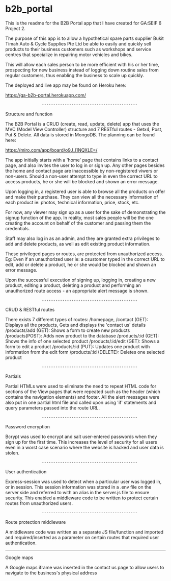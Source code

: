 # b2b_portal

This is the readme for the B2B Portal app that I have created for GA:SEIF 6 Project 2.

The purpose of this app is to allow a hypothetical spare parts supplier Bukit Timah Auto & Cycle Supplies Pte Ltd be able to easily and quickly sell products to their business customers such as workshops and service centres that specialize in repairing motor vehicles and bikes.

This will allow each sales person to be more efficient with his or her time, prospecting for new business instead of logging down routine sales from regular customers, thus enabling the business to scale up quickly.

The deployed and live app may be found on Heroku here:

https://ga-b2b-portal.herokuapp.com/

    				------------------------------------------

Structure and function

The B2B Portal is a CRUD (create, read, update, delete) app that uses the MVC (Model View Controller) structure and 7 RESTful routes - Getx4, Post, Put & Delete. All data is stored in MongoDB. The planning can be found here:

https://miro.com/app/board/o9J_l1NQXLE=/

The app initially starts with a 'home' page that contains links to a contact page, and also invites the user to log in or sign up. Any other pages besides the home and contact page are inaccessible by non-registered viwers or non-users. Should a non-user attempt to type in even the correct URL to access products, he or she will be blocked and shown an error message.

Upon logging in, a registered user is able to browse all the products on offer and make their purchase. They can view all the necessary information of each product ie: photos, technical information, price, stock, etc.

For now, any viewer may sign up as a user for the sake of demonstrating the signup function of the app. In reality, most sales people will be the one creating the account on behalf of the customer and passing them the credentials.

Staff may also log in as an admin, and they are granted extra privileges to add and delete products, as well as edit existing product information.

These privileged pages or routes, are protected from unauthorized access. Eg: Even if an unauthorized user ie: a csustomer typed in the correct URL to edit, add or delete a product, he or she would be blocked and shown an error message.

Upon the successful execution of signing up, logging in, creating a new product, editing a product, deleting a product and performing an unauthorized route access - an appropriate alert message is shown.

    				------------------------------------------

CRUD & RESTful routes

There exists 7 different types of routes:
/homepage, /contact (GET): Displays all the products, Gets and displays the 'contact us' details
/products/add (GET): Shows a form to create new products
/products(POST): Adds new product to the database
/products/:id (GET): Shows the info of one selected product
/products/:id/edit (GET): Shows a form to edit a product
/products/:id (PUT): Updates one product with information from the edit form
/products/:id (DELETE): Deletes one selected product

    				------------------------------------------

Partials

Partial HTMLs were used to eliminate the need to repeat HTML code for sections of the View pages that were repeated such as the header (which contains the navigation elements) and footer. All the alert messages were also put in one partial html file and called upon using 'if' statements and query parameters passed into the route URL.

    				------------------------------------------

Password encryption

Bcrypt was used to encrypt and salt user-entered passwords when they sign up for the first time. This increases the level of security for all users even in a worst case scenario where the website is hacked and user data is stolen.

    				------------------------------------------

User authentication

Express-session was used to detect when a particular user was logged in, or in session. This session information was stored in a .env file on the server side and referred to with an alias in the server.js file to ensure security. This enabled a middleware code to be written to protect certain routes from unauthorized users.

    				------------------------------------------

Route protection middleware

A middleware code was written as a separate JS file/function and imported and required/inserted as a parameter on certain routes that required user authentication.

---

Google maps

A Google maps iframe was inserted in the contact us page to allow users to navigate to the business's physical address
